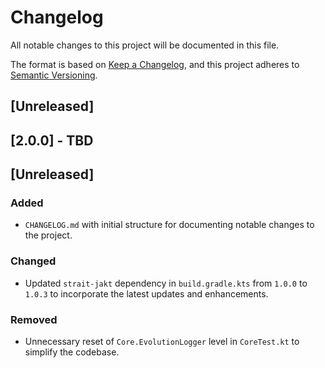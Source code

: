 # Changelog

All notable changes to this project will be documented in this file.

The format is based on [Keep a Changelog](https://keepachangelog.com/en/1.0.0/), and this project adheres to [Semantic Versioning](https://semver.org/spec/v2.0.0.html).

## [Unreleased]

## [2.0.0] - TBD

## [Unreleased]

### Added
- `CHANGELOG.md` with initial structure for documenting notable changes to the project.

### Changed
- Updated `strait-jakt` dependency in `build.gradle.kts` from `1.0.0` to `1.0.3` to incorporate the latest updates and enhancements.

### Removed
- Unnecessary reset of `Core.EvolutionLogger` level in `CoreTest.kt` to simplify the codebase.

